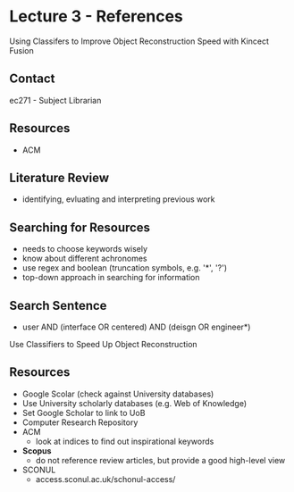 # Lecture 3 - References

Using Classifers to Improve Object Reconstruction Speed with Kincect Fusion

## Contact
ec271 - Subject Librarian 

## Resources

* ACM

## Literature Review
* identifying, evluating and interpreting previous work

## Searching for Resources 
* needs to choose keywords wisely
* know about different achronomes 
* use regex and boolean (truncation symbols, e.g. '*', '?')
* top-down approach in searching for information

## Search Sentence
* user AND (interface OR centered) AND (deisgn OR engineer*)

Use Classifiers to Speed Up Object Reconstruction

## Resources
* Google Scolar (check against University databases)
* Use University scholarly databases (e.g. Web of Knowledge)
* Set Google Scholar to link to UoB
* Computer Research Repository
* ACM
    * look at indices to find out inspirational keywords
* **Scopus**
    * do not reference review articles, but provide a good high-level view
* SCONUL
    * access.sconul.ac.uk/schonul-access/

